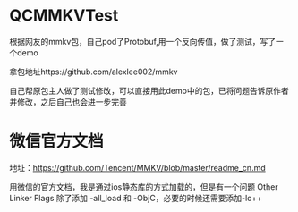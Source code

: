 # QCMMKVTest
根据网友的mmkv包，自己pod了Protobuf,用一个反向传值，做了测试，写了一个demo

拿包地址https://github.com/alexlee002/mmkv

自己帮原包主人做了测试修改，可以直接用此demo中的包，已将问题告诉原作者并修改，之后自己也会进一步完善

# 微信官方文档
地址：https://github.com/Tencent/MMKV/blob/master/readme_cn.md

用微信的官方文档，我是通过ios静态库的方式加载的，但是有一个问题
Other Linker Flags 除了添加 -all_load 和 -ObjC，必要的时候还需要添加-lc++
